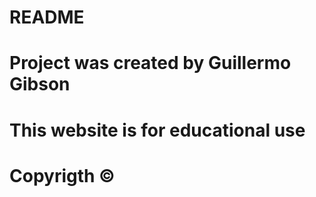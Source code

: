 # README

# Project was created by Guillermo Gibson
# This website is for educational use
# Copyrigth ©